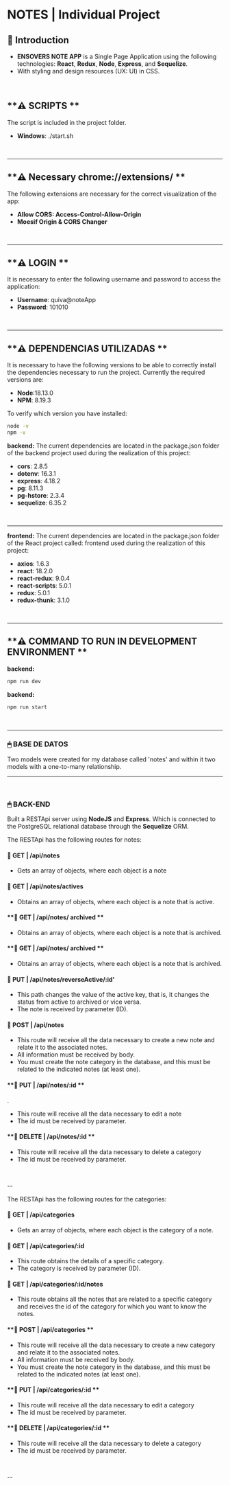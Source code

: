 # **NOTES** | Individual Project

## **📌 Introduction**

- **ENSOVERS NOTE APP** is a Single Page Application using the following technologies: **React**, **Redux**, **Node**, **Express**, and **Sequelize**.
- With styling and design resources (UX: UI) in CSS.

<br />

## **⚠️ SCRIPTS ** 
The script is included in the project folder.

- **Windows**:   ./start.sh


<br />

---

## **⚠️ Necessary chrome://extensions/ ** 
The following extensions are necessary for the correct visualization of the app:

- **Allow CORS: Access-Control-Allow-Origin**
- **Moesif Origin & CORS Changer**

<br />

---

## **⚠️ LOGIN **

It is necessary to enter the following username and password to access the application:

- **Username**: quiva@noteApp
- **Password**: 101010

<br />



---

## **⚠️ DEPENDENCIAS UTILIZADAS **

It is necessary to have the following versions to be able to correctly install the dependencies necessary to run the project. Currently the required versions are:

-  **Node**:18.13.0 
-  **NPM**: 8.19.3

To verify which version you have installed:

```bash
node -v
npm -v
```

**backend:** The current dependencies are located in the package.json folder of the backend project used during the realization of this project:
-  **cors**: 2.8.5
-  **dotenv**: 16.3.1
-  **express**: 4.18.2
-  **pg**: 8.11.3
-  **pg-hstore**: 2.3.4
-  **sequelize**: 6.35.2

<br />

---

**frontend:** The current dependencies are located in the package.json folder of the React project called: frontend used during the realization of this project:
- **axios**: 1.6.3
- **react**: 18.2.0
- **react-redux**: 9.0.4
- **react-scripts**: 5.0.1
- **redux**: 5.0.1
- **redux-thunk**: 3.1.0

<br />

---
## **⚠️ COMMAND TO RUN IN DEVELOPMENT ENVIRONMENT **

**backend:** 

```bash
npm run dev
```

**backend:** 

```bash
npm run start
```

<br />

---


### **🖱 BASE DE DATOS**


Two models were created for my database called 'notes' and within it two models with a one-to-many relationship.


---

<br />

### **🖱 BACK-END**

Built a RESTApi server using **NodeJS** and **Express**. Which is connected to the PostgreSQL relational database through the **Sequelize** ORM.


The RESTApi has the following routes for notes:

#### **📍 GET | /api/notes**

- Gets an array of objects, where each object is a note

#### **📍 GET | /api/notes/actives**

- Obtains an array of objects, where each object is a note that is active.

#### **📍 GET | /api/notes/ archived **

- Obtains an array of objects, where each object is a note that is archived.


#### **📍 GET | /api/notes/ archived **

- Obtains an array of objects, where each object is a note that is archived.

#### **📍 PUT | /api/notes/reverseActive/:id'**

- This path changes the value of the active key, that is, it changes the status from active to archived or vice versa.
- The note is received by parameter (ID).


#### **📍 POST | /api/notes**

- This route will receive all the data necessary to create a new note and relate it to the associated notes.
- All information must be received by body.
- You must create the note category in the database, and this must be related to the indicated notes (at least one).

#### **📍 PUT | /api/notes/:id **
.
- This route will receive all the data necessary to edit a note
- The id must be received by parameter.

#### **📍 DELETE | /api/notes/:id **

- This route will receive all the data necessary to delete a category
- The id must be received by parameter.

<br />

--

The RESTApi has the following routes for the categories:

#### **📍 GET | /api/categories**

- Gets an array of objects, where each object is the category of a note.

#### **📍 GET | /api/categories/:id**

- This route obtains the details of a specific category.
- The category is received by parameter (ID).

#### **📍 GET | /api/categories/:id/notes**

- This route obtains all the notes that are related to a specific category and receives the id of the category for which you want to know the notes.

#### **📍 POST | /api/categories **

- This route will receive all the data necessary to create a new category and relate it to the associated notes.
- All information must be received by body.
- You must create the note category in the database, and this must be related to the indicated notes (at least one).


#### **📍 PUT | /api/categories/:id **

- This route will receive all the data necessary to edit a category
- The id must be received by parameter.

#### **📍 DELETE | /api/categories/:id **

- This route will receive all the data necessary to delete a category
- The id must be received by parameter.

<br />

--
